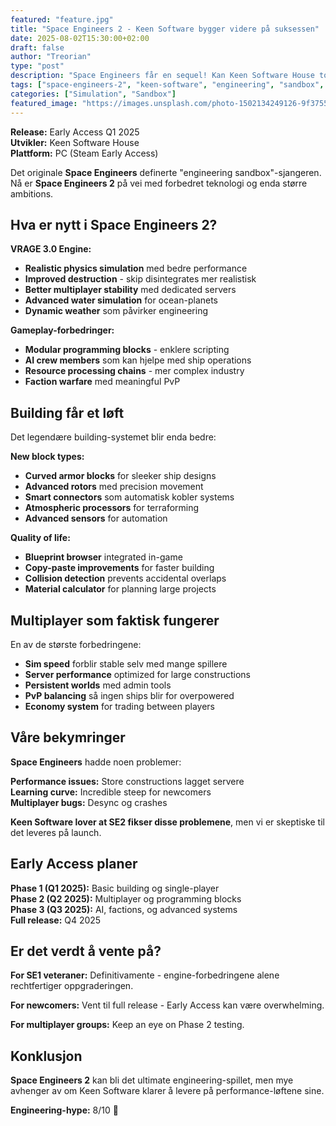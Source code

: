 ```yaml
---
featured: "feature.jpg"
title: "Space Engineers 2 - Keen Software bygger videre på suksessen"
date: 2025-08-02T15:30:00+02:00
draft: false
author: "Treorian"
type: "post"
description: "Space Engineers får en sequel! Kan Keen Software House toppe det originale engineering-mesterverket?"
tags: ["space-engineers-2", "keen-software", "engineering", "sandbox", "space-sim"]
categories: ["Simulation", "Sandbox"]
featured_image: "https://images.unsplash.com/photo-1502134249126-9f3755a50d78?w=800"
---
```


**Release:** Early Access Q1 2025  
**Utvikler:** Keen Software House  
**Plattform:** PC (Steam Early Access)  

Det originale **Space Engineers** definerte "engineering sandbox"-sjangeren. Nå er **Space Engineers 2** på vei med forbedret teknologi og enda større ambitions.

## Hva er nytt i Space Engineers 2?

**VRAGE 3.0 Engine:**
- **Realistic physics simulation** med bedre performance
- **Improved destruction** - skip disintegrates mer realistisk
- **Better multiplayer stability** med dedicated servers
- **Advanced water simulation** for ocean-planets
- **Dynamic weather** som påvirker engineering

**Gameplay-forbedringer:**
- **Modular programming blocks** - enklere scripting
- **AI crew members** som kan hjelpe med ship operations
- **Resource processing chains** - mer complex industry
- **Faction warfare** med meaningful PvP

## Building får et løft

Det legendære building-systemet blir enda bedre:

**New block types:**
- **Curved armor blocks** for sleeker ship designs
- **Advanced rotors** med precision movement
- **Smart connectors** som automatisk kobler systems
- **Atmospheric processors** for terraforming
- **Advanced sensors** for automation

**Quality of life:**
- **Blueprint browser** integrated in-game
- **Copy-paste improvements** for faster building  
- **Collision detection** prevents accidental overlaps
- **Material calculator** for planning large projects

## Multiplayer som faktisk fungerer

En av de største forbedringene:
- **Sim speed** forblir stable selv med mange spillere
- **Server performance** optimized for large constructions
- **Persistent worlds** med admin tools
- **PvP balancing** så ingen ships blir for overpowered
- **Economy system** for trading between players

## Våre bekymringer

**Space Engineers** hadde noen problemer:

**Performance issues:** Store constructions lagget servere  
**Learning curve:** Incredible steep for newcomers  
**Multiplayer bugs:** Desync og crashes  

**Keen Software lover at SE2 fikser disse problemene**, men vi er skeptiske til det leveres på launch.

## Early Access planer

**Phase 1 (Q1 2025):** Basic building og single-player  
**Phase 2 (Q2 2025):** Multiplayer og programming blocks  
**Phase 3 (Q3 2025):** AI, factions, og advanced systems  
**Full release:** Q4 2025

## Er det verdt å vente på?

**For SE1 veteraner:** Definitivamente - engine-forbedringene alene rechtfertiger oppgraderingen.

**For newcomers:** Vent til full release - Early Access kan være overwhelming.

**For multiplayer groups:** Keep an eye on Phase 2 testing.

## Konklusjon

**Space Engineers 2** kan bli det ultimate engineering-spillet, men mye avhenger av om Keen Software klarer å levere på performance-løftene sine.

**Engineering-hype:** 8/10 🔧